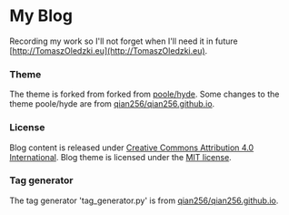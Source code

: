 # My Blog

Recording my work so I'll not forget when I'll need it in future [http://TomaszOledzki.eu](http://TomaszOledzki.eu).

### Theme

The theme is forked from forked from [poole/hyde](https://github.com/poole/hyde).
Some changes to the theme poole/hyde are from [qian256/qian256.github.io](https://github.com/qian256/qian256.github.io).

### License

Blog content is released under [Creative Commons Attribution 4.0 International](LICENSE.md).
Blog theme is licensed under the [MIT license](LICENSE.md).

### Tag generator

The tag generator 'tag_generator.py' is from [qian256/qian256.github.io](https://github.com/qian256/qian256.github.io).
